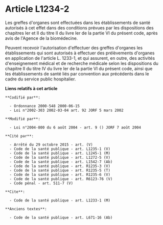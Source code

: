 # Article L1234-2

Les greffes d'organes sont effectuées dans les établissements de santé autorisés à cet effet dans des conditions prévues par
les dispositions des chapitres Ier et II du titre II du livre Ier de la partie VI du présent code, après avis de l'Agence de
la biomédecine.

Peuvent recevoir l'autorisation d'effectuer des greffes d'organes les établissements qui sont autorisés à effectuer des
prélèvements d'organes en application de l'article L. 1233-1, et qui assurent, en outre, des activités d'enseignement médical
et de recherche médicale selon les dispositions du chapitre II du titre IV du livre Ier de la partie VI du présent code,
ainsi que les établissements de santé liés par convention aux précédents dans le cadre du service public hospitalier.

**Liens relatifs à cet article**

	**Codifié par**:

	  - Ordonnance 2000-548 2000-06-15
	  - Loi n°2002-303 2002-03-04 art. 92 JORF 5 mars 2002

	**Modifié par**:

	  - Loi n°2004-800 du 6 août 2004 - art. 9 () JORF 7 août 2004

	**Cité par**:

	  - Arrêté du 29 octobre 2015 - art. (V)
	  - Code de la santé publique - art. L1235-1 (V)
	  - Code de la santé publique - art. L1245-1 (M)
	  - Code de la santé publique - art. L1272-5 (V)
	  - Code de la santé publique - art. L1542-7 (Ab)
	  - Code de la santé publique - art. R1235-3 (V)
	  - Code de la santé publique - art. R1235-5 (T)
	  - Code de la santé publique - art. R1235-6 (V)
	  - Code de la santé publique - art. R6123-76 (V)
	  - Code pénal - art. 511-7 (V)

	**Cite**:

	  - Code de la santé publique - art. L1233-1 (M)

	**Anciens textes**:

	  - Code de la santé publique - art. L671-16 (Ab)
